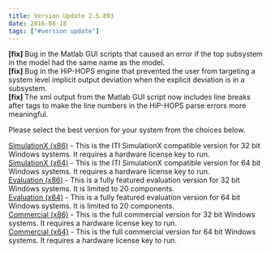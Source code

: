 ```yaml
---
title: Version Update 2.5.893
date: 2016-08-18
tags: ["#version update"]
---
```

**[fix]** Bug in the Matlab GUI scripts that caused an error if the top subsystem in the model had the same name as the model.  
**[fix]** Bug in the HiP-HOPS engine that prevented the user from targeting a system level implicit output deviation when the explicit deviation is in a subsystem.  
**[fix]** The xml output from the Matlab GUI script now includes line breaks after tags to make the line numbers in the HiP-HOPS parse errors more meaningful.  

<!--more-->
Please select the best version for your system from the choices below.

[SimulationX (x86)](/downloads/SimX_HiP-HOPS_x86_v2.5.893.zip) - This is the ITI SimulationX compatible version for 32 bit Windows systems. It requires a hardware license key to run.  
[SimulationX (x64)](/downloads/SimX_HiP-HOPS_x64_v2.5.893.zip) - This is the ITI SimulationX compatible version for 64 bit Windows systems. It requires a hardware license key to run.  
[Evaluation (x86)](/downloads/HIP-HOPS_Evaluation_(x86)_v2.5.893_setup.exe)	- This is a fully featured evaluation version for 32 bit Windows systems. It is limited to 20 components.  
[Evaluation (x64)](/downloads/HIP-HOPS_Evaluation_(x64)_v2.5.893_setup.exe)	- This is a fully featured evaluation version for 64 bit Windows systems. It is limited to 20 components.  
[Commercial (x86)](/downloads/HIP-HOPS_Commercial_(x86)_v2.5.893_setup.exe)	- This is the full commercial version for 32 bit Windows systems. It requires a hardware license key to run.  
[Commercial (x64)](/downloads/HIP-HOPS_Commercial_(x64)_v2.5.893_setup.exe)	- This is the full commercial version for 64 bit Windows systems. It requires a hardware license key to run.  

  
  
  
  
  
